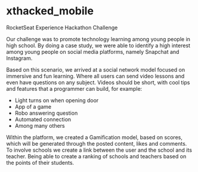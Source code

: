 ﻿# xthacked_mobile
RocketSeat Experience Hackathon Challenge
 
Our challenge was to promote technology learning among young people in high school.
By doing a case study, we were able to identify a high interest among young people on social media platforms, namely Snapchat and Instagram.

Based on this scenario, we arrived at a social network model focused on immersive and fun learning. Where all users can send video lessons and even have questions on any subject. Videos should be short, with cool tips and features that a programmer can build, for example:
- Light turns on when opening door
- App of a game
- Robo answering question
- Automated connection
- Among many others

Within the platform, we created a Gamification model, based on scores, which will be generated through the posted content, likes and comments. To involve schools we create a link between the user and the school and its teacher. Being able to create a ranking of schools and teachers based on the points of their students.
